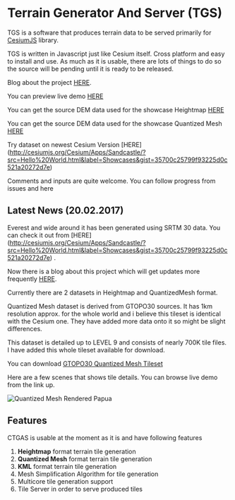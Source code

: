 # Terrain Generator And Server (TGS)
TGS is a software that produces terrain data to be served primarily for [CesiumJS](cesiumjs.org) library.

TGS is written in Javascript just like Cesium itself. Cross platform and easy to install and use. 
As much as it is usable, there are lots of things to do so the source will be pending until it is ready to be released.

Blog about the project [HERE](http://terrainserver.blogspot.com.tr).

You can preview live demo [HERE](http://www.terrainserver.com/) 

You can get the source DEM data used for the showcase Heightmap [HERE](http://naturalearth.springercarto.com/ne3_data/dem_large.zip)

You can get the source DEM data used for the showcase Quantized Mesh [HERE](https://lta.cr.usgs.gov/GTOPO30)

Try dataset on newest Cesium Version [HERE] (http://cesiumjs.org/Cesium/Apps/Sandcastle/?src=Hello%20World.html&label=Showcases&gist=35700c25799f93225d0c521a20272d7e)

Comments and inputs are quite welcome. You can follow progress from issues and here

## Latest News (20.02.2017)

Everest and wide around it has been generated using SRTM 30 data. You can check it out from [HERE] (http://cesiumjs.org/Cesium/Apps/Sandcastle/?src=Hello%20World.html&label=Showcases&gist=35700c25799f93225d0c521a20272d7e)
.

Now there is a blog about this project which will get updates more frequently [HERE](http://terrainserver.blogspot.com.tr).

Currently there are 2 datasets in Heightmap and QuantizedMesh format.

Quantized Mesh dataset is derived from GTOPO30 sources. It has 1km resolution approx. for the whole world and i believe this tileset is identical with the Cesium one. They have added more data onto it so might be slight differences.

This dataset is detailed up to LEVEL 9  and consists of nearly 700K tile files. I have added this whole tileset available for download.

You can download [GTOPO30 Quantized Mesh Tileset](https://dl.dropboxusercontent.com/s/mplbvp84qtw6kko/Gtopo30QuantizedMesh.zip)

Here are a few scenes that shows tile details. You can browse live demo from the link up.

![Quantized Mesh Rendered Papua](https://dl.dropboxusercontent.com/s/f9dvgh7nwjpms60/6.png?dl=0)

## Features

CTGAS is usable at the moment as it is and have following features

1. **Heightmap** format terrain tile generation
2. **Quantized Mesh** format terrain tile generation
3. **KML** format terrain tile generation
4. Mesh Simplification Algorithm for tile generation
5. Multicore tile generation support
6. Tile Server in order to serve produced tiles

